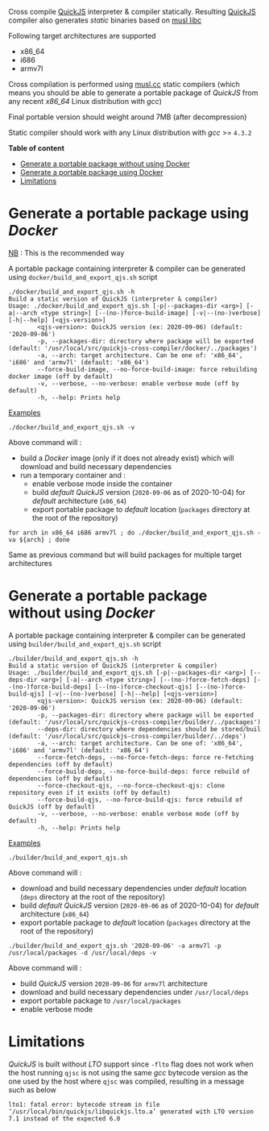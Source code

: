 Cross compile [QuickJS](https://github.com/bellard/quickjs) interpreter & compiler statically. Resulting [QuickJS](https://github.com/bellard/quickjs) compiler also generates *static* binaries based on [musl libc](https://musl.libc.org/)

Following target architectures are supported

* x86_64
* i686
* armv7l

Cross compilation is performed using [musl.cc](https://musl.cc/) static compilers (which means you should be able to generate a portable package of *QuickJS* from any recent *x86_64* Linux distribution with *gcc*)

Final portable version should weight around 7MB (after decompression)

Static compiler should work with any Linux distribution with *gcc* >= `4.3.2`

**Table of content**
- [Generate a portable package without using Docker](#generate-a-portable-package-without-using-docker)
- [Generate a portable package using Docker](#generate-a-portable-package-using-docker)
- [Limitations](#limitations)

# Generate a portable package using *Docker*

<u>NB</u> : This is the recommended way

A portable package containing interpreter & compiler can be generated using `docker/build_and_export_qjs.sh` script

```
./docker/build_and_export_qjs.sh -h
Build a static version of QuickJS (interpreter & compiler)
Usage: ./docker/build_and_export_qjs.sh [-p|--packages-dir <arg>] [-a|--arch <type string>] [--(no-)force-build-image] [-v|--(no-)verbose] [-h|--help] [<qjs-version>]
        <qjs-version>: QuickJS version (ex: 2020-09-06) (default: '2020-09-06')
        -p, --packages-dir: directory where package will be exported (default: '/usr/local/src/quickjs-cross-compiler/docker/../packages')
        -a, --arch: target architecture. Can be one of: 'x86_64', 'i686' and 'armv7l' (default: 'x86_64')
        --force-build-image, --no-force-build-image: force rebuilding docker image (off by default)
        -v, --verbose, --no-verbose: enable verbose mode (off by default)
        -h, --help: Prints help
```

<u>Examples</u>

```
./docker/build_and_export_qjs.sh -v
```

Above command will :

* build a *Docker* image (only if it does not already exist) which will download and build necessary dependencies
* run a temporary container and :
  * enable verbose mode inside the container
  * build *default* *QuickJS* version (`2020-09-06` as of 2020-10-04) for *default* architecture (`x86_64`)
  * export portable package to *default* location (`packages` directory at the root of the repository)

```
for arch in x86_64 i686 armv7l ; do ./docker/build_and_export_qjs.sh -va ${arch} ; done
```

Same as previous command but will build packages for multiple target architectures

# Generate a portable package without using *Docker*

A portable package containing interpreter & compiler can be generated using `builder/build_and_export_qjs.sh` script

```
./builder/build_and_export_qjs.sh -h
Build a static version of QuickJS (interpreter & compiler)
Usage: ./builder/build_and_export_qjs.sh [-p|--packages-dir <arg>] [--deps-dir <arg>] [-a|--arch <type string>] [--(no-)force-fetch-deps] [--(no-)force-build-deps] [--(no-)force-checkout-qjs] [--(no-)force-build-qjs] [-v|--(no-)verbose] [-h|--help] [<qjs-version>]
        <qjs-version>: QuickJS version (ex: 2020-09-06) (default: '2020-09-06')
        -p, --packages-dir: directory where package will be exported (default: '/usr/local/src/quickjs-cross-compiler/builder/../packages')
        --deps-dir: directory where dependencies should be stored/buil (default: '/usr/local/src/quickjs-cross-compiler/builder/../deps')
        -a, --arch: target architecture. Can be one of: 'x86_64', 'i686' and 'armv7l' (default: 'x86_64')
        --force-fetch-deps, --no-force-fetch-deps: force re-fetching dependencies (off by default)
        --force-build-deps, --no-force-build-deps: force rebuild of dependencies (off by default)
        --force-checkout-qjs, --no-force-checkout-qjs: clone repository even if it exists (off by default)
        --force-build-qjs, --no-force-build-qjs: force rebuild of QuickJS (off by default)
        -v, --verbose, --no-verbose: enable verbose mode (off by default)
        -h, --help: Prints help
```

<u>Examples</u>

```
./builder/build_and_export_qjs.sh
```

Above command will :

* download and build necessary dependencies under *default* location (`deps` directory at the root of the repository)
* build *default* *QuickJS* version (`2020-09-06` as of 2020-10-04) for *default* architecture (`x86_64`)
* export portable package to *default* location (`packages` directory at the root of the repository)

```
./builder/build_and_export_qjs.sh '2020-09-06' -a armv7l -p /usr/local/packages -d /usr/local/deps -v
```

Above command will :

* build *QuickJS* version `2020-09-06` for `armv7l` architecture
* download and build necessary dependencies under `/usr/local/deps`
* export portable package to `/usr/local/packages`
* enable verbose mode

# Limitations

*QuickJS* is built without *LTO* support since `-flto` flag does not work when the host running `qjsc` is not using the same *gcc* bytecode version as the one used by the host where `qjsc` was compiled, resulting in a message such as below

```
lto1: fatal error: bytecode stream in file ‘/usr/local/bin/quickjs/libquickjs.lto.a’ generated with LTO version 7.1 instead of the expected 6.0
```
